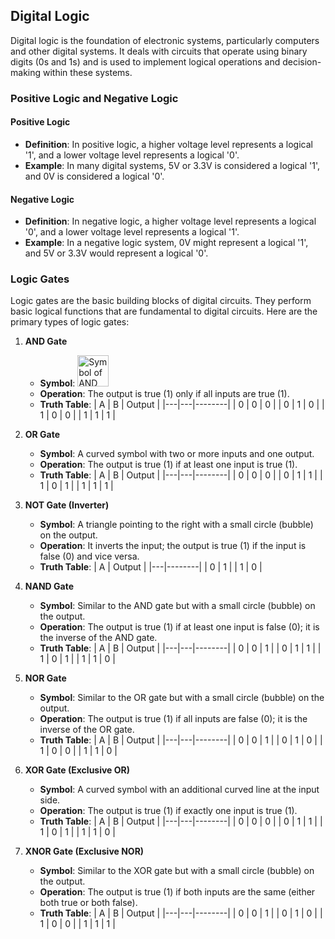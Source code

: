 ## Digital Logic

Digital logic is the foundation of electronic systems, particularly computers and other digital systems. It deals with circuits that operate using binary digits (0s and 1s) and is used to implement logical operations and decision-making within these systems.

### Positive Logic and Negative Logic

#### Positive Logic
- **Definition**: In positive logic, a higher voltage level represents a logical '1', and a lower voltage level represents a logical '0'.
- **Example**: In many digital systems, 5V or 3.3V is considered a logical '1', and 0V is considered a logical '0'.

#### Negative Logic
- **Definition**: In negative logic, a higher voltage level represents a logical '0', and a lower voltage level represents a logical '1'.
- **Example**: In a negative logic system, 0V might represent a logical '1', and 5V or 3.3V would represent a logical '0'.

### Logic Gates

Logic gates are the basic building blocks of digital circuits. They perform basic logical functions that are fundamental to digital circuits. Here are the primary types of logic gates:

1. **AND Gate**
   - **Symbol**:
     <img src="../Images/AND.png" width="50px" alt="Symbol of AND Gate">
   - **Operation**: The output is true (1) only if all inputs are true (1).
   - **Truth Table**:
     | A | B | Output |
     |---|---|--------|
     | 0 | 0 |   0    |
     | 0 | 1 |   0    |
     | 1 | 0 |   0    |
     | 1 | 1 |   1    |

2. **OR Gate**
   - **Symbol**: A curved symbol with two or more inputs and one output.
   - **Operation**: The output is true (1) if at least one input is true (1).
   - **Truth Table**:
     | A | B | Output |
     |---|---|--------|
     | 0 | 0 |   0    |
     | 0 | 1 |   1    |
     | 1 | 0 |   1    |
     | 1 | 1 |   1    |

3. **NOT Gate (Inverter)**
   - **Symbol**: A triangle pointing to the right with a small circle (bubble) on the output.
   - **Operation**: It inverts the input; the output is true (1) if the input is false (0) and vice versa.
   - **Truth Table**:
     | A | Output |
     |---|--------|
     | 0 |   1    |
     | 1 |   0    |

4. **NAND Gate**
   - **Symbol**: Similar to the AND gate but with a small circle (bubble) on the output.
   - **Operation**: The output is true (1) if at least one input is false (0); it is the inverse of the AND gate.
   - **Truth Table**:
     | A | B | Output |
     |---|---|--------|
     | 0 | 0 |   1    |
     | 0 | 1 |   1    |
     | 1 | 0 |   1    |
     | 1 | 1 |   0    |

5. **NOR Gate**
   - **Symbol**: Similar to the OR gate but with a small circle (bubble) on the output.
   - **Operation**: The output is true (1) if all inputs are false (0); it is the inverse of the OR gate.
   - **Truth Table**:
     | A | B | Output |
     |---|---|--------|
     | 0 | 0 |   1    |
     | 0 | 1 |   0    |
     | 1 | 0 |   0    |
     | 1 | 1 |   0    |

6. **XOR Gate (Exclusive OR)**
   - **Symbol**: A curved symbol with an additional curved line at the input side.
   - **Operation**: The output is true (1) if exactly one input is true (1).
   - **Truth Table**:
     | A | B | Output |
     |---|---|--------|
     | 0 | 0 |   0    |
     | 0 | 1 |   1    |
     | 1 | 0 |   1    |
     | 1 | 1 |   0    |

7. **XNOR Gate (Exclusive NOR)**
   - **Symbol**: Similar to the XOR gate but with a small circle (bubble) on the output.
   - **Operation**: The output is true (1) if both inputs are the same (either both true or both false).
   - **Truth Table**:
     | A | B | Output |
     |---|---|--------|
     | 0 | 0 |   1    |
     | 0 | 1 |   0    |
     | 1 | 0 |   0    |
     | 1 | 1 |   1    |
 
